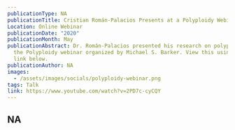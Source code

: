 ```yaml
---
publicationType: NA
publicationTitle: Cristian Román-Palacios Presents at a Polyploidy Webinar
Location: Online Webinar
publicationDate: "2020"
publicationMonth: May
publicationAbstract: Dr. Román-Palacios presented his research on polyploidy at
  the Polyploidy webinar organized by Michael S. Barker. View this using the
  link below.
publicationAuthor: NA
images:
  - /assets/images/socials/polyploidy-webinar.png
tags: Talk
link: https://www.youtube.com/watch?v=2PD7c-cyCQY
---
```


NA
---
